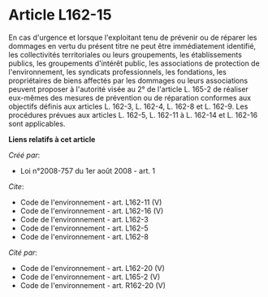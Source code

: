 # Article L162-15

En cas d'urgence et lorsque l'exploitant tenu de prévenir ou de réparer les dommages en vertu du présent titre ne peut être
immédiatement identifié, les collectivités territoriales ou leurs groupements, les établissements publics, les groupements
d'intérêt public, les associations de protection de l'environnement, les syndicats professionnels, les fondations, les
propriétaires de biens affectés par les dommages ou leurs associations peuvent proposer à l'autorité visée au 2° de l'article
L. 165-2 de réaliser eux-mêmes des mesures de prévention ou de réparation conformes aux objectifs définis aux articles L.
162-3, L. 162-4, L. 162-8 et L. 162-9. Les procédures prévues aux articles L. 162-5, L. 162-11 à L. 162-14 et L. 162-16 sont
applicables.

**Liens relatifs à cet article**

_Créé par_:

  - Loi n°2008-757 du 1er août 2008 - art. 1

_Cite_:

  - Code de l'environnement - art. L162-11 (V)
  - Code de l'environnement - art. L162-16 (V)
  - Code de l'environnement - art. L162-3
  - Code de l'environnement - art. L162-5
  - Code de l'environnement - art. L162-8

_Cité par_:

  - Code de l'environnement - art. L162-20 (V)
  - Code de l'environnement - art. L165-2 (V)
  - Code de l'environnement - art. R162-20 (V)
